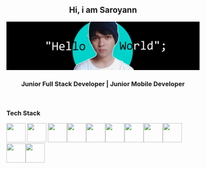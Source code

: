 <div align="center">
<h2>Hi, i am Saroyann</h2>
</div>


<img src="https://raw.githubusercontent.com/Saroyann/Saroyann/main/img/buat%20readme.jpg">
<div align="center">
  <h3>Junior Full Stack Developer | Junior Mobile Developer</h3>
</div>
<br>
<h3>Tech Stack</h3>

<img src="https://img.icons8.com/?size=512&id=20909&format=png" width="50px" height="50px"> <img src="https://img.icons8.com/?size=512&id=21278&format=png" width="50px" height="50px"> <img src="https://img.icons8.com/?size=512&id=108784&format=png" width="50px" height="50px"><img src="https://img.icons8.com/?size=512&id=84710&format=png" width="50px" height="50px"><img src="https://img.icons8.com/?size=512&id=4PiNHtUJVbLs&format=png" width="50px" height="50px"><img src="https://img.icons8.com/?size=512&id=13679&format=png" width="50px" height="50px"><img src="https://img.icons8.com/?size=512&id=20906&format=png" width="50px" height="50px"><img src="https://img.icons8.com/?size=512&id=fAMVO_fuoOuC&format=png" width="50px" height="50px"><img src="https://img.icons8.com/?size=512&id=04OFrkjznvcd&format=png" width="50px" height="50px"><img src="https://img.icons8.com/?size=512&id=9OGIyU8hrxW5&format=png" width="50px" height="50px"><img src="https://upload.wikimedia.org/wikipedia/commons/thumb/9/9c/IntelliJ_IDEA_Icon.svg/1200px-IntelliJ_IDEA_Icon.svg.png" width="50px" height="50px">
